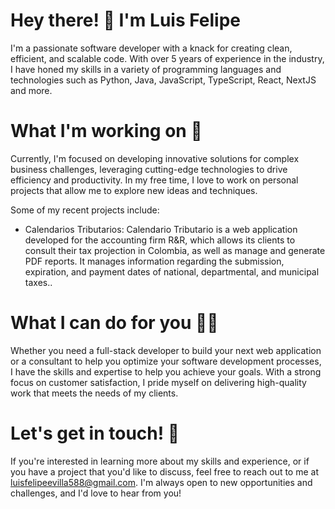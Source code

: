 # Hey there! 👋 I'm Luis Felipe
I'm a passionate software developer with a knack for creating clean, efficient, and scalable code. With over 5 years of experience in the industry, I have honed my skills in a variety of programming languages and technologies such as Python, Java, JavaScript, TypeScript, React, NextJS and more.

# What I'm working on 🔨
Currently, I'm focused on developing innovative solutions for complex business challenges, leveraging cutting-edge technologies to drive efficiency and productivity. In my free time, I love to work on personal projects that allow me to explore new ideas and techniques.

Some of my recent projects include:

* Calendarios Tributarios: Calendario Tributario is a web application developed for the accounting firm R&R, which allows its clients to consult their tax projection in Colombia, as well as manage and generate PDF reports. It manages information regarding the submission, expiration, and payment dates of national, departmental, and municipal taxes..


# What I can do for you 👨‍💻
Whether you need a full-stack developer to build your next web application or a consultant to help you optimize your software development processes, I have the skills and expertise to help you achieve your goals. With a strong focus on customer satisfaction, I pride myself on delivering high-quality work that meets the needs of my clients.

# Let's get in touch! 🤝

If you're interested in learning more about my skills and experience, or if you have a project that you'd like to discuss, feel free to reach out to me at luisfelipeevilla588@gmail.com. I'm always open to new opportunities and challenges, and I'd love to hear from you!
